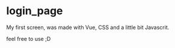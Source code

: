 # login_page

My first screen, was made with Vue, CSS and a little bit Javascrit.

feel free to use ;D
